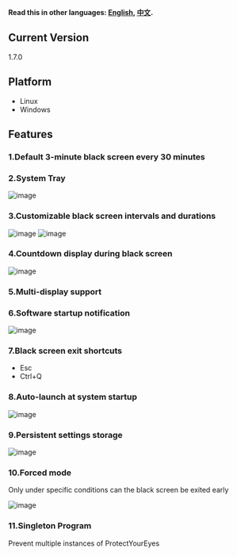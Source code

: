 **Read this in other languages: [English](README_EN.md), [中文](README.md).**


## Current Version
1.7.0

## Platform
- Linux
- Windows

## Features
### 1.Default 3-minute black screen every 30 minutes
### 2.System Tray
![image](https://github.com/user-attachments/assets/9f2f337f-e2ac-47c0-8493-8c1287cf3a61)
### 3.Customizable black screen intervals and durations
![image](https://github.com/user-attachments/assets/9dce6a85-9226-45f3-96de-8f1ea92a03e1)
![image](https://github.com/user-attachments/assets/cdda0259-4277-413a-9363-db43c683e0fe)
### 4.Countdown display during black screen
![image](https://github.com/user-attachments/assets/eeaee8c9-f7d2-48e0-8ed3-165e4c9fb4a1)
### 5.Multi-display support
### 6.Software startup notification
![image](https://github.com/user-attachments/assets/7181e017-3014-4690-b8c3-05e98e043e0d)
### 7.Black screen exit shortcuts
- Esc
- Ctrl+Q
### 8.Auto-launch at system startup
![image](https://github.com/user-attachments/assets/4d2ba802-97c5-4d09-bb39-e09d1b667eff)
### 9.Persistent settings storage
![image](https://github.com/user-attachments/assets/c1aba3e6-af89-4dd1-bbf7-1a9118387dd8)
### 10.Forced mode
Only under specific conditions can the black screen be exited early

![image](https://github.com/user-attachments/assets/b81472db-40fa-4bf4-8911-21e394f34152)

### 11.Singleton Program
Prevent multiple instances of ProtectYourEyes
